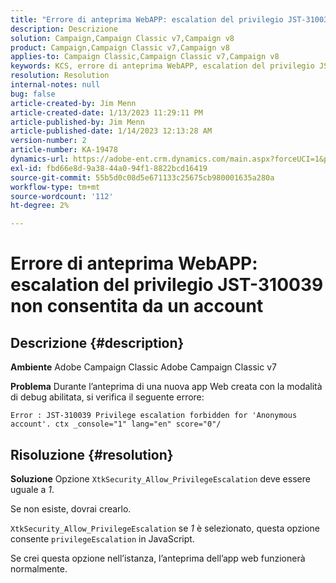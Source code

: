 ```yaml
---
title: "Errore di anteprima WebAPP: escalation del privilegio JST-310039 non consentita dall'account Anon"
description: Descrizione
solution: Campaign,Campaign Classic v7,Campaign v8
product: Campaign,Campaign Classic v7,Campaign v8
applies-to: Campaign Classic,Campaign Classic v7,Campaign v8
keywords: KCS, errore di anteprima WebAPP, escalation del privilegio JST-310039 non consentita per "account anonimo". ctx _console="1" lang=", ACC, Adobe Campaign Classic, Adobe Campaign Classic v7
resolution: Resolution
internal-notes: null
bug: false
article-created-by: Jim Menn
article-created-date: 1/13/2023 11:29:11 PM
article-published-by: Jim Menn
article-published-date: 1/14/2023 12:13:28 AM
version-number: 2
article-number: KA-19478
dynamics-url: https://adobe-ent.crm.dynamics.com/main.aspx?forceUCI=1&pagetype=entityrecord&etn=knowledgearticle&id=31556c12-9a93-ed11-aad1-6045bd0065f9
exl-id: fbd66e8d-9a38-44a0-94f1-8822bcd16419
source-git-commit: 55b5d0c08d5e671133c25675cb980001635a280a
workflow-type: tm+mt
source-wordcount: '112'
ht-degree: 2%

---
```


# Errore di anteprima WebAPP: escalation del privilegio JST-310039 non consentita da un account

## Descrizione {#description}


<b>Ambiente</b>
Adobe Campaign Classic Adobe Campaign Classic v7

<b>Problema</b>
Durante l’anteprima di una nuova app Web creata con la modalità di debug abilitata, si verifica il seguente errore:


```
Error : JST-310039 Privilege escalation forbidden for 'Anonymous account'. ctx _console="1" lang="en" score="0"/
```



## Risoluzione {#resolution}


<b>Soluzione</b>
Opzione `XtkSecurity_Allow_PrivilegeEscalation` deve essere uguale a *1*.

Se non esiste, dovrai crearlo.

`XtkSecurity_Allow_PrivilegeEscalation` se *1* è selezionato, questa opzione consente `privilegeEscalation` in JavaScript.

Se crei questa opzione nell’istanza, l’anteprima dell’app web funzionerà normalmente.
